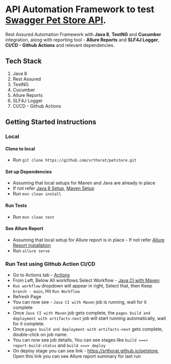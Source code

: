 # API Automation Framework to test [Swagger Pet Store API](https://petstore.swagger.io/).
Rest Assured Automation Framework with **Java 8**, **TestNG** and **Cucumber** integration, along with reporting tool - **Allure Reports** and **SLF4J Logger**, **CI/CD - Github Actions** and relevant dependencies.

## Tech Stack
1. Java 8
2. Rest Assured
3. TestNG
4. Cucumber
5. Allure Reports
6. SLF4J Logger
7. CI/CD - Github Actions

## Getting Started Instructions
### Local
#### Clone to local
* Run `git clone https://github.com/srthorat/petstore.git` 

#### Set up Dependencies 
* Assuming that local setups for Maven and Java are already in place
* If not refer [Java 8 Setup](https://docs.oracle.com/javase/8/docs/technotes/guides/install/install_overview.html), [Maven Setup](https://www.baeldung.com/install-maven-on-windows-linux-mac)
* Run `mvn clean install`

#### Run Tests
* Run `mvn clean test`

#### See Allure Report
* Assuming that local setup for Allure report is in place - If not refer [Allure Report installation](https://allurereport.org/docs/gettingstarted-installation/) 
* Run `allure serve`

### Run Test using Github Action CI/CD
* Go to Actions tab - [Actions](https://github.com/srthorat/petstore/actions)
* From Left, Below All workflows Select Workflow - [Java CI with Maven](https://github.com/srthorat/petstore/actions/workflows/petstore-ci.yml)
* `Run workflow` dropdown will appear in right, Select that, then Keep `branch - main`, Hit `Run Workflow`
* Refresh Page
* You can now see - `Java CI with Maven` job is running, wait for it complete
* Once `Java CI with Maven` job gets complete, the `pages build and deployment with artifacts-next` job will start 
running automatically, wait for it complete.
* Once `pages build and deployment with artifacts-next` gets complete, double-click on job name.
* You can now see job details, You can see stages like `build ===> report-build-status` and `build ===> deploy`
* On deploy stage you can see link - https://srthorat.github.io/petstore, Open this link you can see Allure report 
summary for last run
